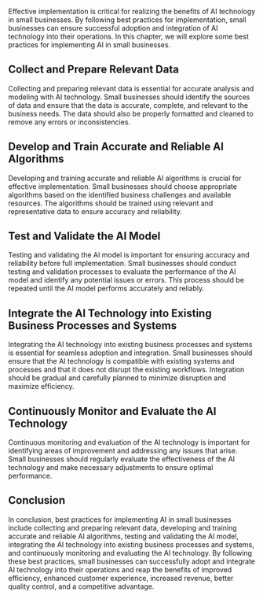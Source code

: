 
Effective implementation is critical for realizing the benefits of AI technology in small businesses. By following best practices for implementation, small businesses can ensure successful adoption and integration of AI technology into their operations. In this chapter, we will explore some best practices for implementing AI in small businesses.

Collect and Prepare Relevant Data
---------------------------------

Collecting and preparing relevant data is essential for accurate analysis and modeling with AI technology. Small businesses should identify the sources of data and ensure that the data is accurate, complete, and relevant to the business needs. The data should also be properly formatted and cleaned to remove any errors or inconsistencies.

Develop and Train Accurate and Reliable AI Algorithms
-----------------------------------------------------

Developing and training accurate and reliable AI algorithms is crucial for effective implementation. Small businesses should choose appropriate algorithms based on the identified business challenges and available resources. The algorithms should be trained using relevant and representative data to ensure accuracy and reliability.

Test and Validate the AI Model
------------------------------

Testing and validating the AI model is important for ensuring accuracy and reliability before full implementation. Small businesses should conduct testing and validation processes to evaluate the performance of the AI model and identify any potential issues or errors. This process should be repeated until the AI model performs accurately and reliably.

Integrate the AI Technology into Existing Business Processes and Systems
------------------------------------------------------------------------

Integrating the AI technology into existing business processes and systems is essential for seamless adoption and integration. Small businesses should ensure that the AI technology is compatible with existing systems and processes and that it does not disrupt the existing workflows. Integration should be gradual and carefully planned to minimize disruption and maximize efficiency.

Continuously Monitor and Evaluate the AI Technology
---------------------------------------------------

Continuous monitoring and evaluation of the AI technology is important for identifying areas of improvement and addressing any issues that arise. Small businesses should regularly evaluate the effectiveness of the AI technology and make necessary adjustments to ensure optimal performance.

Conclusion
----------

In conclusion, best practices for implementing AI in small businesses include collecting and preparing relevant data, developing and training accurate and reliable AI algorithms, testing and validating the AI model, integrating the AI technology into existing business processes and systems, and continuously monitoring and evaluating the AI technology. By following these best practices, small businesses can successfully adopt and integrate AI technology into their operations and reap the benefits of improved efficiency, enhanced customer experience, increased revenue, better quality control, and a competitive advantage.
